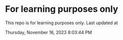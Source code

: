 # For learning purposes only
This repo is for learning purposes only.
Last updated at

Thursday, November 16, 2023 8:03:44 PM

